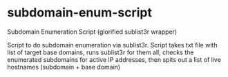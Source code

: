 # subdomain-enum-script
Subdomain Enumeration Script (glorified sublist3r wrapper)

Script to do subdomain enumeration via sublist3r. Script takes txt file with list of target base domains, runs sublist3r for them all, checks the enumerated subdomains for active IP addresses, then spits out a list of live hostnames (subdomain + base domain)
